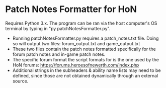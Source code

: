 # Patch Notes Formatter for HoN

Requires Python 3.x. The program can be ran via the host computer's OS terminal by typing in "py patchNotesFormatter.py".

- Running patchNotesFormatter.py requires a patch_notes.txt file. Doing so will output two files: forum_output.txt and game_output.txt
- These two files contain the patch notes formatted specifically for the forum patch notes and in-game patch notes.
- The specific forum format the script formats for is the one used by the HoN forums: https://forums.heroesofnewerth.com/index.php
- Additional strings in the subheaders & ability name lists may need to be defined, since those are not obtained dynamically through an external source.
